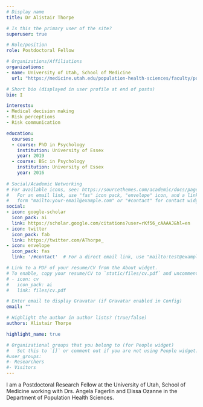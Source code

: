 ```yaml
---
# Display name
title: Dr Alistair Thorpe

# Is this the primary user of the site?
superuser: true

# Role/position
role: Postdoctoral Fellow

# Organizations/Affiliations
organizations:
- name: University of Utah, School of Medicine
  url: "https://medicine.utah.edu/population-health-sciences/faculty/postdoctoral-fellows.php"

# Short bio (displayed in user profile at end of posts)
bio: I 

interests:
- Medical decision making
- Risk perceptions
- Risk communication

education:
  courses:
  - course: PhD in Psychology
    institution: University of Essex
    year: 2019
  - course: BSc in Psychology
    institution: University of Essex
    year: 2016
  
# Social/Academic Networking
# For available icons, see: https://sourcethemes.com/academic/docs/page-builder/#icons
#   For an email link, use "fas" icon pack, "envelope" icon, and a link in the
#   form "mailto:your-email@example.com" or "#contact" for contact widget.
social:
- icon: google-scholar
  icon_pack: ai
  link: https://scholar.google.com/citations?user=rKf56_cAAAAJ&hl=en
- icon: twitter
  icon_pack: fab
  link: https://twitter.com/AThorpe_
- icon: envelope
  icon_pack: fas
  link: '/#contact'  # For a direct email link, use "mailto:test@example.org".

# Link to a PDF of your resume/CV from the About widget.
# To enable, copy your resume/CV to `static/files/cv.pdf` and uncomment the lines below.
# - icon: cv
#   icon_pack: ai
#   link: files/cv.pdf

# Enter email to display Gravatar (if Gravatar enabled in Config)
email: ""

# Highlight the author in author lists? (true/false)
authors: Alistair Thorpe

highlight_name: true

# Organizational groups that you belong to (for People widget)
#   Set this to `[]` or comment out if you are not using People widget.
#user_groups:
#- Researchers
#- Visitors
---
```


I am a Postdoctoral Research Fellow at the University of Utah, School of Medicine working with Drs. Angela Fagerlin and Elissa Ozanne in the Department of Population Health Sciences. 



